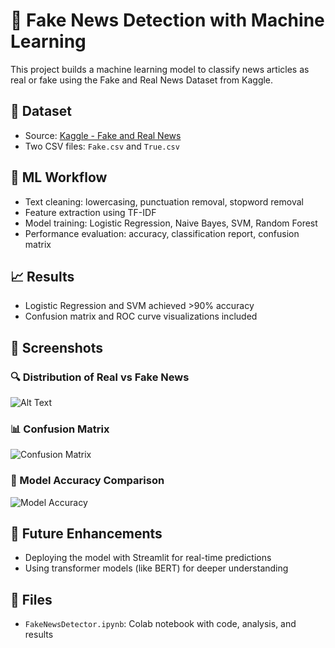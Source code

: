 # 📰 Fake News Detection with Machine Learning

This project builds a machine learning model to classify news articles as real or fake using the Fake and Real News Dataset from Kaggle.

## 📂 Dataset
- Source: [Kaggle - Fake and Real News](https://www.kaggle.com/datasets/clmentbisaillon/fake-and-real-news-dataset)
- Two CSV files: `Fake.csv` and `True.csv`

## 🧠 ML Workflow
- Text cleaning: lowercasing, punctuation removal, stopword removal
- Feature extraction using TF-IDF
- Model training: Logistic Regression, Naive Bayes, SVM, Random Forest
- Performance evaluation: accuracy, classification report, confusion matrix

## 📈 Results
- Logistic Regression and SVM achieved >90% accuracy
- Confusion matrix and ROC curve visualizations included

## 📸 Screenshots

### 🔍 Distribution of Real vs Fake News
![Alt Text](images/FakevsRealNewsDistribution.png)

### 📊 Confusion Matrix
![Confusion Matrix](images/ConfusionMatrix.png)

### 🧠 Model Accuracy Comparison
![Model Accuracy](images/modelscreenshot.png)

## 🚀 Future Enhancements
- Deploying the model with Streamlit for real-time predictions
- Using transformer models (like BERT) for deeper understanding

## 📁 Files
- `FakeNewsDetector.ipynb`: Colab notebook with code, analysis, and results
